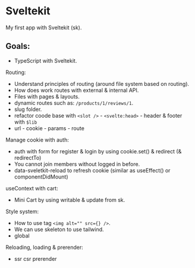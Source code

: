 # Sveltekit

My first app with Sveltekit (sk).

## Goals:

- TypeScript with Sveltekit.

Routing:

- Understand principles of routing (around file system based on routing).
- How does work routes with external & internal API.
- Files with pages & layouts.
- dynamic routes such as: `/products/1/reviews/1`.
- slug folder.
- refactor coode base with `<slot />` - `<svelte:head>` - header & footer with `$lib`
- url - cookie - params - route

Manage cookie with auth:

- auth with form for register & login by using cookie.set() & redirect (& redirectTo)
- You cannot join members without logged in before.
- data-sveletkit-reload to refresh cookie (similar as useEffect() or componentDidMount)

useContext with cart:

- Mini Cart by using writable & update from sk.

Style system:

- How to use tag `<img alt="" src={} />`.
- We can use skeleton to use tailwind.
- global

Reloading, loading & prerender:

- ssr csr prerender
